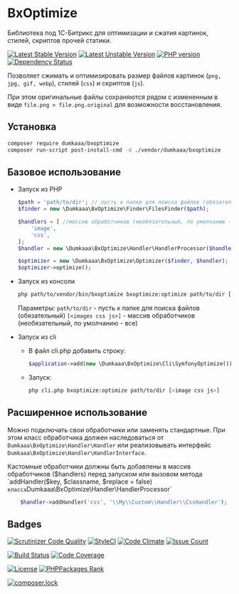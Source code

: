 # BxOptimize

Библиотека под 1C-Битрикс для оптимизации и сжатия картинок, стилей, скриптов  прочей статики.

[![Latest Stable Version](https://poser.pugx.org/dumkaaa/bxoptimize/v/stable)](https://packagist.org/packages/dumkaaa/bxoptimize)
[![Latest Unstable Version](https://poser.pugx.org/dumkaaa/bxoptimize/v/unstable)](https://packagist.org/packages/dumkaaa/bxoptimize)
[![PHP version](https://badge.fury.io/ph/dumkaaa%2Fbxoptimize.svg)](https://badge.fury.io/ph/dumkaaa%2Fbxoptimize)
[![Dependency Status](https://gemnasium.com/badges/github.com/Dumkaaa/BxOptimize.svg)](https://gemnasium.com/github.com/Dumkaaa/BxOptimize)

Позволяет сжимать и оптимизировать размер файлов картинок (`png, jpg, gif, webp`), стилей (`css`) и скриптов (`js`).

При этом оригинальные файлы сохраняются рядом с измененным в виде `file.png > file.png.original` для возможности восстановления.

## Установка

```bash
composer require dumkaaa/bxoptimize
composer run-script post-install-cmd -d ./vendor/dumkaaa/bxoptimize
```
## Базовое использование

* Запуск из PHP

    ```php
    $path = 'path/to/dir'; // пусть к папке для поиска файлов (обязательный)
    $finder = new \Dumkaaa\BxOptimize\Finder\FilesFinder($path);
    
    $handlers = [ //массив обработчиков (необязательный, по умолчанию - все)
        'image',
        'css',
    ]; 
    $handler = new \Dumkaaa\BxOptimize\Handler\HandlerProcessor($handlers);
    
    $optimizer = new \Dumkaaa\BxOptimize\Optimizer($finder, $handler);
    $optimizer->optimize();
    ```

* Запуск из консоли
    
    ```bash
    php path/to/vendor/bin/bxoptimize bxoptimize:optimize path/to/dir [<image css js>]
    ```
    Параметры:
    `path/to/dir` - пусть к папке для поиска файлов (обязательный)
    `[<images css js>]` - массив обработчиков (необязательный, по умолчанию - все)

* Запуск из cli
    * В файл cli.php добавить строку:
        ```php
        $application->add(new \Dumkaaa\BxOptimize\Cli\SymfonyOptimize());
        ```
    
    * Запуск:
        ```bash
        php cli.php bxoptimize:optimize path/to/dir [<image css js>]
        ```
## Расширенное использование

Можно подключать свои обработчики или заменять стандартные. При этом класс обработчика должен наследоваться 
от `Dumkaaa\BxOptimize\Handler\Handler` или реализовывать интерфейс `Dumkaaa\BxOptimize\Handler\HandlerInterface`.

Кастомные обработчики должны быть добавлены в массив обработчиков ($handlers) 
перед запуском или вызовом метода `addHandler($key, $classname, $replace = false)` 
класса `Dumkaaa\BxOptimize\Handler\HandlerProcessor`

```php
    $handler->addHandler('css', '\\My\\Custom\\Handler\\CssHandler');
```

## Badges

[![Scrutinizer Code Quality](https://scrutinizer-ci.com/g/Dumkaaa/BxOptimize/badges/quality-score.png?b=master)](https://scrutinizer-ci.com/g/Dumkaaa/BxOptimize/?branch=master)
[![StyleCI](https://styleci.io/repos/86715035/shield?branch=master)](https://styleci.io/repos/86715035)
[![Code Climate](https://codeclimate.com/github/Dumkaaa/BxOptimize/badges/gpa.svg)](https://codeclimate.com/github/Dumkaaa/BxOptimize)
[![Issue Count](https://codeclimate.com/github/Dumkaaa/BxOptimize/badges/issue_count.svg)](https://codeclimate.com/github/Dumkaaa/BxOptimize)

[![Build Status](https://scrutinizer-ci.com/g/Dumkaaa/BxOptimize/badges/build.png?b=master)](https://scrutinizer-ci.com/g/Dumkaaa/BxOptimize/build-status/master)
[![Code Coverage](https://scrutinizer-ci.com/g/Dumkaaa/BxOptimize/badges/coverage.png?b=master)](https://scrutinizer-ci.com/g/Dumkaaa/BxOptimize/?branch=master)

[![License](https://poser.pugx.org/dumkaaa/bxoptimize/license)](https://packagist.org/packages/dumkaaa/bxoptimize)
[![PHPPackages Rank](http://phppackages.org/p/dumkaaa/bxoptimize/badge/rank.svg)](http://phppackages.org/p/dumkaaa/bxoptimize)

[![composer.lock](https://poser.pugx.org/dumkaaa/bxoptimize/composerlock)](https://packagist.org/packages/dumkaaa/bxoptimize)
